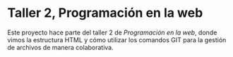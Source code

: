 # Taller 2, Programación en la web

Este proyecto hace parte del taller 2 de *Programación en la web*, donde vimos la estructura HTML y cómo utilizar los comandos GIT para la gestión de archivos de manera colaborativa.
